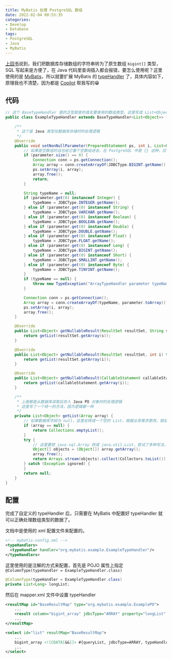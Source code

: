 ```yaml
---
title: MyBatis 处理 PostgreSQL 数组
date: 2022-02-04 00:53:35
categories:
- Develop
- Database
tags:
- PostgreSQL
- Java
- MyBatis
---
```


[上回书](/2022/02/01/PostgreSQL将字符串类型的列转为数组)说到，我们把数据库存储数组的字符串转为了原生数组 `bigint[]` 类型，SQL
写起来是方便了，在 Java 代码里查询插入都会报错，要怎么使用呢？这里使用的是 [MyBatis](https://mybatis.org/)，所以就要扩展 MyBatis 的
[typeHandler](https://mybatis.org/mybatis-3/configuration.html#typeHandlers) 了，具体内容如下，原理我也不清楚，因为都是
[Copilot](https://copilot.github.com/) 帮我写的😁

<!--more-->

## 代码
```Java ExampleTypeHandler.java
// 这个 BaseTypeHandler 里的泛型就是你真实要使用的数组类型，这里写成 List<Object> 能少写几个 typeHandler
public class ExampleTypeHandler extends BaseTypeHandler<List<Object>> {

    /**
     * 这个是 Java 类型往数据库存储时的处理逻辑
     */
    @Override
    public void setNonNullParameter(PreparedStatement ps, int i, List<Object> parameter, JdbcType jdbcType) throws SQLException {
        // 如果是空数组的话也给它塞个空数组进去，在 PostgreSQL 中是 {} 这种，应该可以根据业务上的需求调整
        if (parameter.size() == 0) {
            Connection conn = ps.getConnection();
            Array array = conn.createArrayOf(JDBCType.BIGINT.getName(), new Long[0]);
            ps.setArray(i, array);
            array.free();
            return;
        }

        String typeName = null;
        if (parameter.get(0) instanceof Integer) {
            typeName = JDBCType.INTEGER.getName();
        } else if (parameter.get(0) instanceof String) {
            typeName = JDBCType.VARCHAR.getName();
        } else if (parameter.get(0) instanceof Boolean) {
            typeName = JDBCType.BOOLEAN.getName();
        } else if (parameter.get(0) instanceof Double) {
            typeName = JDBCType.DOUBLE.getName();
        } else if (parameter.get(0) instanceof Float) {
            typeName = JDBCType.FLOAT.getName();
        } else if (parameter.get(0) instanceof Long) {
            typeName = JDBCType.BIGINT.getName();
        } else if (parameter.get(0) instanceof Short) {
            typeName = JDBCType.SMALLINT.getName();
        } else if (parameter.get(0) instanceof Byte) {
            typeName = JDBCType.TINYINT.getName();
        }
        if (typeName == null) {
            throw new TypeException("ArrayTypeHandler parameter typeName error, your type is " + parameter.getClass().getName());
        }

        Connection conn = ps.getConnection();
        Array array = conn.createArrayOf(typeName, parameter.toArray());
        ps.setArray(i, array);
        array.free();
    }

    @Override
    public List<Object> getNullableResult(ResultSet resultSet, String s) throws SQLException {
        return getList(resultSet.getArray(s));
    }

    @Override
    public List<Object> getNullableResult(ResultSet resultSet, int i) throws SQLException {
        return getList(resultSet.getArray(i));
    }

    @Override
    public List<Object> getNullableResult(CallableStatement callableStatement, int i) throws SQLException {
        return getList(callableStatement.getArray(i));
    }

    /**
     * 上面都是从数据库读取后存入 Java PO 对象时的处理逻辑
     * 这里写了一个统一的方法，因为逻辑都一样
     */
    private List<Object> getList(Array array) {
        // 如果数据库字段为 null，这里会转成一个空的 List，根据业务需求更改，赋值为 null 的话，后面对 PO 处理要注意 NPE
        if (array == null) {
            return Collections.emptyList();
        }
        try {
            // 这里要把 java.sql.Array 转成 java.util.List，尝试了多种写法，只有 Copilot 写的不会出警告
            Object[] objects = (Object[]) array.getArray();
            array.free();
            return Arrays.stream(objects).collect(Collectors.toList());
        } catch (Exception ignored) {
        }
        return null;
    }
}
```

## 配置
完成了自定义的 typeHandler 后，只需要在 MyBatis 中配置好 typeHandler 就可以正确处理数组类型的数据了。

文档中是使用的 xml 配置文件来配置的。
```XML mybatis-config.xml
<!-- mybatis-config.xml -->
<typeHandlers>
  <typeHandler handler="org.mybatis.example.ExampleTypeHandler"/>
</typeHandlers>
```

这里使用的是注解的方式来配置，首先是 POJO 属性上指定 `@ColumnType(typeHandler = ExampleTypeHandler.class)`
```Java ExamplePO.java
@ColumnType(typeHandler = ExampleTypeHandler.class)
private List<Long> longList;
```

然后在 mapper.xml 文件中设置 typeHandler
```XML ExampleMapper.xml
<resultMap id="BaseResultMap" type="org.mybatis.example.ExamplePO">
    ...
    <result column="bigint_array" jdbcType="ARRAY" property="longList" typeHandler="org.mybatis.example.ExampleTypeHandler"/>
    ...
</resultMap>

<select id="list" resultMap="BaseResultMap">
    ...
    bigint_array <![CDATA[&&]]> #{queryList, jdbcType=ARRAY, typeHandler=org.mybatis.example.ExampleTypeHandler}
    ...
</select>
```
